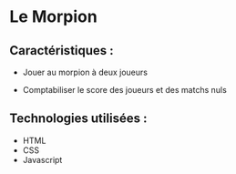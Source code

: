 
# Le Morpion

## Caractéristiques :
- Jouer au morpion à deux joueurs

- Comptabiliser le score des joueurs et des matchs nuls


## Technologies utilisées :
- HTML
- CSS
- Javascript
